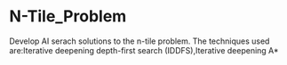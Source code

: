 # N-Tile_Problem
Develop AI serach solutions to the n-tile problem.
The techniques used are:Iterative deepening depth-first search (IDDFS),Iterative deepening A*
